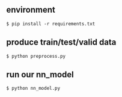 ## environment
`$ pip install -r requirements.txt`

## produce train/test/valid data
`$ python preprocess.py`

## run our nn_model
`$ python nn_model.py`
